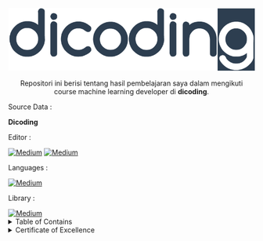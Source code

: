 <p align="center">
  <a href='www.dicoding.com'><img src="Readme2/logodicoding.png"></a>
</p> 

<p align="center">
  Repositori ini berisi tentang hasil pembelajaran saya dalam mengikuti course machine learning developer di <strong>dicoding</strong>.
</p>

<p align="justify">
  Source Data :
</p>
 <p align="justify">
  <strong>Dicoding</strong>
</p>



<p align="justify">
  Editor :
</p>
  <a href="https://jupyter.org/" target="_blank"><img alt="Medium" src="https://img.shields.io/badge/jupyter-%23FA0F00.svg?style=for-the-badge&logo=jupyter&logoColor=white" /></a>  <a href="https://code.visualstudio.com/" target="_blank"><img alt="Medium" src="https://img.shields.io/badge/Visual%20Studio%20Code-0078d7.svg?style=for-the-badge&logo=visual-studio-code&logoColor=white" /></a>
  
  
<p align="justify">
  Languages :
</p>
  <a href="https://www.python.org/" target="_blank"><img alt="Medium" src="https://img.shields.io/badge/python-3670A0?style=for-the-badge&logo=python&logoColor=ffdd54" /></a> 
  
 <p align="justify">
  Library :
</p>
  <a href="https://www.tensorflow.org" target="_blank"><img alt="Medium" src="https://img.shields.io/badge/TensorFlow-%23FF6F00.svg?style=for-the-badge&logo=TensorFlow&logoColor=white" /></a>

<details><summary>Table of Contains</summary>
 
  <a>[ Dicoding Machine Learning ](https://github.com/farhanalaydroes/Image-Classification/blob/main/Readme2/Dicoding_image_classification.ipynb) </a> 

 </details>


 <details><summary>Certificate of Excellence</summary>


<a>[Link Sertifikat](https://www.dicoding.com/certificates/81P2GL608POY) </a>  
